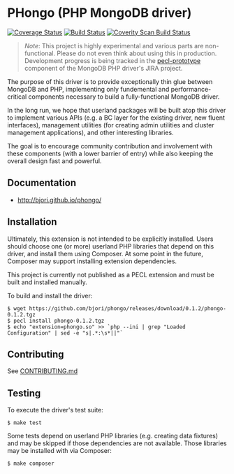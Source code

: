 # PHongo (PHP MongoDB driver)

[![Coverage Status](https://coveralls.io/repos/bjori/phongo/badge.png?branch=master)](https://coveralls.io/r/bjori/phongo?branch=master)
[![Build Status](https://travis-ci.org/bjori/phongo.svg?branch=master)](https://travis-ci.org/bjori/phongo)
[![Coverity Scan Build Status](https://scan.coverity.com/projects/2600/badge.svg)](https://scan.coverity.com/projects/2600)

> *Note*: This project is highly experimental and various parts are
non-functional. Please do not even think about using this in production.
Development progress is being tracked in the
[pecl-prototype](https://jira.mongodb.org/browse/PHP/component/13249) component
of the MongoDB PHP driver's JIRA project.

The purpose of this driver is to provide exceptionally thin glue between MongoDB
and PHP, implementing only fundemental and performance-critical components
necessary to build a fully-functional MongoDB driver.

In the long run, we hope that userland packages will be built atop this driver
to implement various APIs (e.g. a BC layer for the existing driver, new fluent
interfaces), management utilities (for creating admin utilities and cluster
management applications), and other interesting libraries.

The goal is to encourage community contribution and involvement with these
components (with a lower barrier of entry) while also keeping the overall design
fast and powerful.

## Documentation
- http://bjori.github.io/phongo/

## Installation

Ultimately, this extension is not intended to be explicitly installed. Users
should choose one (or more) userland PHP libraries that depend on this driver,
and install them using Composer. At some point in the future, Composer may
support installing extension dependencies.

This project is currently not published as a PECL extension and must be built
and installed manually.

To build and install the driver:

```
$ wget https://github.com/bjori/phongo/releases/download/0.1.2/phongo-0.1.2.tgz
$ pecl install phongo-0.1.2.tgz
$ echo "extension=phongo.so" >> `php --ini | grep "Loaded Configuration" | sed -e "s|.*:\s*||"`
```

## Contributing

See [CONTRIBUTING.md](CONTRIBUTING.md)

## Testing

To execute the driver's test suite:

```
$ make test
```

Some tests depend on userland PHP libraries (e.g. creating data fixtures) and
may be skipped if those dependencies are not available. Those libraries may be
installed with via Composer:

```
$ make composer
```
